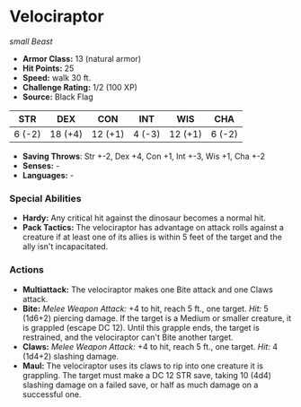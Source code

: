 # Velociraptor

*small* *Beast*

- **Armor Class:** 13 (natural armor)
- **Hit Points:** 25 
- **Speed:** walk 30 ft.
- **Challenge Rating:** 1/2 (100 XP)
- **Source:** Black Flag

| STR | DEX | CON | INT | WIS | CHA |
| --- | --- | --- | --- | --- | --- |
| 6 (-2) | 18 (+4) | 12 (+1) | 4 (-3) | 12 (+1) | 6 (-2) |

- **Saving Throws**: Str +-2, Dex +4, Con +1, Int +-3, Wis +1, Cha +-2
- **Senses:** -
- **Languages:** -

### Special Abilities

- **Hardy:** Any critical hit against the dinosaur becomes a normal hit.
- **Pack Tactics:** The velociraptor has advantage on attack rolls against a creature if at least one of its allies is within 5 feet of the target and the ally isn't incapacitated.

### Actions

- **Multiattack:** The velociraptor makes one Bite attack and one Claws attack.
- **Bite:** _Melee Weapon Attack:_ +4 to hit, reach 5 ft., one target. _Hit:_ 5 (1d6+2) piercing damage. If the target is a Medium or smaller creature, it is grappled (escape DC 12). Until this grapple ends, the target is restrained, and the velociraptor can't Bite another target.
- **Claws:** _Melee Weapon Attack:_ +4 to hit, reach 5 ft., one target. _Hit:_ 4 (1d4+2) slashing damage.
- **Maul:** The velociraptor uses its claws to rip into one creature it is grappling. The target must make a DC 12 STR save, taking 10 (4d4) slashing damage on a failed save, or half as much damage on a successful one.
